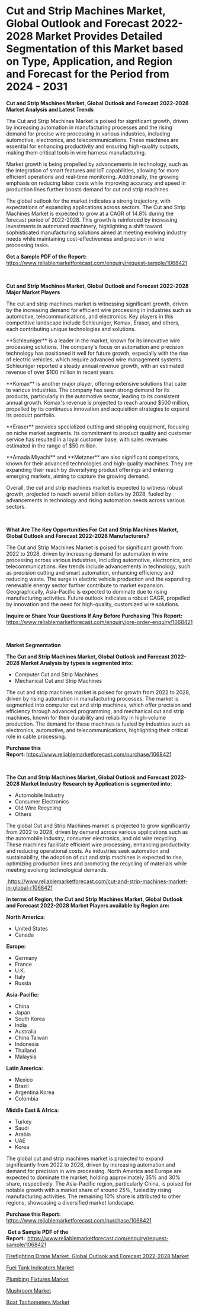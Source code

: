 <p><h1>Cut and Strip Machines Market, Global Outlook and Forecast 2022-2028 Market Provides Detailed Segmentation of this Market based on Type, Application, and Region and Forecast for the Period from 2024 - 2031</h1></p><p><strong>Cut and Strip Machines Market, Global Outlook and Forecast 2022-2028 Market Analysis and Latest Trends</strong></p>
<p><p>The Cut and Strip Machines Market is poised for significant growth, driven by increasing automation in manufacturing processes and the rising demand for precise wire processing in various industries, including automotive, electronics, and telecommunications. These machines are essential for enhancing productivity and ensuring high-quality outputs, making them critical tools in wire harness manufacturing.</p><p>Market growth is being propelled by advancements in technology, such as the integration of smart features and IoT capabilities, allowing for more efficient operations and real-time monitoring. Additionally, the growing emphasis on reducing labor costs while improving accuracy and speed in production lines further boosts demand for cut and strip machines.</p><p>The global outlook for the market indicates a strong trajectory, with expectations of expanding applications across sectors. The Cut and Strip Machines Market is expected to grow at a CAGR of 14.8% during the forecast period of 2022-2028. This growth is reinforced by increasing investments in automated machinery, highlighting a shift toward sophisticated manufacturing solutions aimed at meeting evolving industry needs while maintaining cost-effectiveness and precision in wire processing tasks.</p></p>
<p><strong>Get a Sample PDF of the Report:&nbsp;</strong> <a href="https://www.reliablemarketforecast.com/enquiry/request-sample/1068421?utm_campaign=1169&utm_medium=2&utm_source=Github&utm_content=ia&utm_term=03122024&utm_id=cut-and-strip-machines-market-global-outlook-and-forecast-2022-2028">https://www.reliablemarketforecast.com/enquiry/request-sample/1068421</a></p>
<p>&nbsp;</p>
<p><strong>Cut and Strip Machines Market, Global Outlook and Forecast 2022-2028 Major Market Players</strong></p>
<p><p>The cut and strip machines market is witnessing significant growth, driven by the increasing demand for efficient wire processing in industries such as automotive, telecommunications, and electronics. Key players in this competitive landscape include Schleuniger, Komax, Eraser, and others, each contributing unique technologies and solutions.</p><p>**Schleuniger** is a leader in the market, known for its innovative wire processing solutions. The company's focus on automation and precision technology has positioned it well for future growth, especially with the rise of electric vehicles, which require advanced wire management systems. Schleuniger reported a steady annual revenue growth, with an estimated revenue of over $100 million in recent years.</p><p>**Komax** is another major player, offering extensive solutions that cater to various industries. The company has seen strong demand for its products, particularly in the automotive sector, leading to its consistent annual growth. Komax's revenue is projected to reach around $500 million, propelled by its continuous innovation and acquisition strategies to expand its product portfolio.</p><p>**Eraser** provides specialized cutting and stripping equipment, focusing on niche market segments. Its commitment to product quality and customer service has resulted in a loyal customer base, with sales revenues estimated in the range of $50 million. </p><p>**Amada Miyachi** and **Metzner** are also significant competitors, known for their advanced technologies and high-quality machines. They are expanding their reach by diversifying product offerings and entering emerging markets, aiming to capture the growing demand.</p><p>Overall, the cut and strip machines market is expected to witness robust growth, projected to reach several billion dollars by 2028, fueled by advancements in technology and rising automation needs across various sectors.</p></p>
<p>&nbsp;</p>
<p><strong>What Are The Key Opportunities For Cut and Strip Machines Market, Global Outlook and Forecast 2022-2028 Manufacturers?</strong></p>
<p><p>The Cut and Strip Machines Market is poised for significant growth from 2022 to 2028, driven by increasing demand for automation in wire processing across various industries, including automotive, electronics, and telecommunications. Key trends include advancements in technology, such as precision cutting and smart automation, enhancing efficiency and reducing waste. The surge in electric vehicle production and the expanding renewable energy sector further contribute to market expansion. Geographically, Asia-Pacific is expected to dominate due to rising manufacturing activities. Future outlook indicates a robust CAGR, propelled by innovation and the need for high-quality, customized wire solutions.</p></p>
<p><strong>Inquire or Share Your Questions If Any Before Purchasing This Report:</strong> <a href="https://www.reliablemarketforecast.com/enquiry/pre-order-enquiry/1068421?utm_campaign=1169&utm_medium=2&utm_source=Github&utm_content=ia&utm_term=03122024&utm_id=cut-and-strip-machines-market-global-outlook-and-forecast-2022-2028">https://www.reliablemarketforecast.com/enquiry/pre-order-enquiry/1068421</a></p>
<p>&nbsp;</p>
<p><strong>Market Segmentation</strong></p>
<p><strong>The Cut and Strip Machines Market, Global Outlook and Forecast 2022-2028 Market Analysis by types is segmented into:</strong></p>
<p><ul><li>Computer Cut and Strip Machines</li><li>Mechanical Cut and Strip Machines</li></ul></p>
<p><p>The cut and strip machines market is poised for growth from 2022 to 2028, driven by rising automation in manufacturing processes. The market is segmented into computer cut and strip machines, which offer precision and efficiency through advanced programming, and mechanical cut and strip machines, known for their durability and reliability in high-volume production. The demand for these machines is fueled by industries such as electronics, automotive, and telecommunications, highlighting their critical role in cable processing.</p></p>
<p><strong>Purchase this Report:&nbsp;</strong><a href="https://www.reliablemarketforecast.com/purchase/1068421?utm_campaign=1169&utm_medium=2&utm_source=Github&utm_content=ia&utm_term=03122024&utm_id=cut-and-strip-machines-market-global-outlook-and-forecast-2022-2028">https://www.reliablemarketforecast.com/purchase/1068421</a></p>
<p>&nbsp;</p>
<p><strong>The Cut and Strip Machines Market, Global Outlook and Forecast 2022-2028 Market Industry Research by Application is segmented into:</strong></p>
<p><ul><li>Automobile Industry</li><li>Consumer Electronics</li><li>Old Wire Recycling</li><li>Others</li></ul></p>
<p><p>The global Cut and Strip Machines market is projected to grow significantly from 2022 to 2028, driven by demand across various applications such as the automobile industry, consumer electronics, and old wire recycling. These machines facilitate efficient wire processing, enhancing productivity and reducing operational costs. As industries seek automation and sustainability, the adoption of cut and strip machines is expected to rise, optimizing production lines and promoting the recycling of materials while meeting evolving technological demands.</p></p>
<p><a href="https://www.reliablemarketforecast.com/cut-and-strip-machines-market-in-global-r1068421?utm_campaign=1169&utm_medium=2&utm_source=Github&utm_content=ia&utm_term=03122024&utm_id=cut-and-strip-machines-market-global-outlook-and-forecast-2022-2028">&nbsp;https://www.reliablemarketforecast.com/cut-and-strip-machines-market-in-global-r1068421</a></p>
<p><strong>In terms of Region, the Cut and Strip Machines Market, Global Outlook and Forecast 2022-2028 Market Players available by Region are:</strong></p>
<p>
    <p> <strong> North America: </strong>
        <ul>
            <li>United States</li>
            <li>Canada</li>
        </ul>
        </p> 
    <p> <strong> Europe: </strong>
        <ul>
            <li>Germany</li>
            <li>France</li>
            <li>U.K.</li>
            <li>Italy</li>
            <li>Russia</li>
        </ul>
        </p> 
    <p> <strong> Asia-Pacific: </strong>
        <ul>
            <li>China</li>
            <li>Japan</li>
            <li>South Korea</li>
            <li>India</li>
            <li>Australia</li>
            <li>China Taiwan</li>
            <li>Indonesia</li>
            <li>Thailand</li>
            <li>Malaysia</li>
        </ul>
        </p> 
    <p> <strong> Latin America: </strong>
        <ul>
            <li>Mexico</li>
            <li>Brazil</li>
            <li>Argentina Korea</li>
            <li>Colombia</li>
        </ul>
        </p> 
    <p> <strong> Middle East & Africa: </strong>
        <ul>
            <li>Turkey</li>
            <li>Saudi</li>
            <li>Arabia</li>
            <li>UAE</li>
            <li>Korea</li>
        </ul>
    </p>
    </p>
<p><p>The global cut and strip machines market is projected to expand significantly from 2022 to 2028, driven by increasing automation and demand for precision in wire processing. North America and Europe are expected to dominate the market, holding approximately 35% and 30% share, respectively. The Asia-Pacific region, particularly China, is poised for notable growth with a market share of around 25%, fueled by rising manufacturing activities. The remaining 10% share is attributed to other regions, showcasing a diversified market landscape.</p></p>
<p><strong>Purchase this Report: </strong><a href="https://www.reliablemarketforecast.com/purchase/1068421?utm_campaign=1169&utm_medium=2&utm_source=Github&utm_content=ia&utm_term=03122024&utm_id=cut-and-strip-machines-market-global-outlook-and-forecast-2022-2028">https://www.reliablemarketforecast.com/purchase/1068421</a></p>
<p>&nbsp;<strong>Get a Sample PDF of the Report:&nbsp;&nbsp;</strong><a href="https://www.reliablemarketforecast.com/enquiry/request-sample/1068421?utm_campaign=1169&utm_medium=2&utm_source=Github&utm_content=ia&utm_term=03122024&utm_id=cut-and-strip-machines-market-global-outlook-and-forecast-2022-2028">https://www.reliablemarketforecast.com/enquiry/request-sample/1068421</a></p>
<p><strong></strong></p>
<p><p><a href="https://github.com/pizolina/Market-Research-Report-List-6/blob/main/firefighting-drone-market-global-outlook-and-forecast-2022-2028-market.md?utm_campaign=1169&utm_medium=2&utm_source=Github&utm_content=ia&utm_term=03122024&utm_id=cut-and-strip-machines-market-global-outlook-and-forecast-2022-2028">Firefighting Drone Market, Global Outlook and Forecast 2022-2028 Market</a></p><p><a href="https://issuu.com/reportprime-2/docs/fuel-tank-indicators-market-size-2030.pptx?utm_campaign=1169&utm_medium=2&utm_source=Github&utm_content=ia&utm_term=03122024&utm_id=cut-and-strip-machines-market-global-outlook-and-forecast-2022-2028">Fuel Tank Indicators Market</a></p><p><a href="https://www.linkedin.com/pulse/navigating-global-plumbing-fixtures-market-landscape-qbjze?utm_campaign=1169&utm_medium=2&utm_source=Github&utm_content=ia&utm_term=03122024&utm_id=cut-and-strip-machines-market-global-outlook-and-forecast-2022-2028">Plumbing Fixtures Market</a></p><p><a href="https://www.linkedin.com/pulse/comprehensive-evaluation-sustainability-mushroom-marketfrom-42ype?utm_campaign=1169&utm_medium=2&utm_source=Github&utm_content=ia&utm_term=03122024&utm_id=cut-and-strip-machines-market-global-outlook-and-forecast-2022-2028">Mushroom Market</a></p><p><a href="https://issuu.com/reportprime-2/docs/boat-tachometers-market-size-2030.pptx?utm_campaign=1169&utm_medium=2&utm_source=Github&utm_content=ia&utm_term=03122024&utm_id=cut-and-strip-machines-market-global-outlook-and-forecast-2022-2028">Boat Tachometers Market</a></p></p>